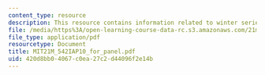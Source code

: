 ```yaml
---
content_type: resource
description: This resource contains information related to winter series panelists.
file: /media/https%3A/open-learning-course-data-rc.s3.amazonaws.com/21m-542-interdisciplinary-approaches-to-musical-time-january-iap-2010/420d8bb04067c0ea27c2d44096f2e14b_MIT21M_542IAP10_for_panel.pdf
file_type: application/pdf
resourcetype: Document
title: MIT21M_542IAP10_for_panel.pdf
uid: 420d8bb0-4067-c0ea-27c2-d44096f2e14b
---
```

